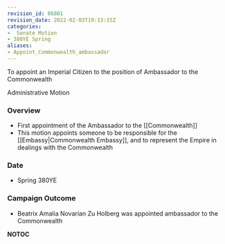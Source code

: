 ```yaml
---
revision_id: 86801
revision_date: 2022-02-03T19:13:15Z
categories:
-  Senate Motion
- 380YE Spring
aliases:
- Appoint_Commonwealth_ambassador
---
```



To appoint an Imperial Citizen to the position of Ambassador to the Commonwealth

Administrative Motion 

### Overview
* First appointment of the Ambassador to the [[Commonwealth]]
* This motion appoints someone to be responsible for the [[Embassy|Commonwealth Embassy]], and to represent the Empire in dealings with the Commonwealth

### Date
* Spring 380YE

### Campaign Outcome
* Beatrix Amalia Novarian Zu Holberg was appointed ambassador to the Commonwealth



__NOTOC__